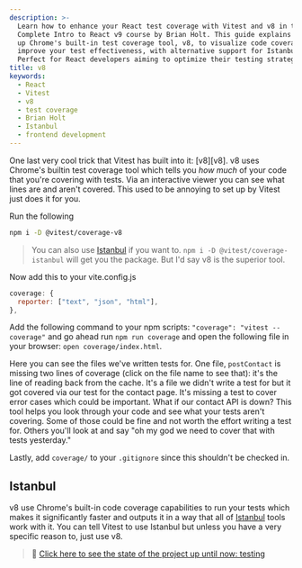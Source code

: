 ```yaml
---
description: >-
  Learn how to enhance your React test coverage with Vitest and v8 in the
  Complete Intro to React v9 course by Brian Holt. This guide explains setting
  up Chrome's built-in test coverage tool, v8, to visualize code coverage and
  improve your test effectiveness, with alternative support for Istanbul.
  Perfect for React developers aiming to optimize their testing strategies.
title: v8
keywords:
  - React
  - Vitest
  - v8
  - test coverage
  - Brian Holt
  - Istanbul
  - frontend development
---
```


One last very cool trick that Vitest has built into it: [v8][v8]. v8 uses Chrome's builtin test coverage tool which tells you _how much_ of your code that you're covering with tests. Via an interactive viewer you can see what lines are and aren't covered. This used to be annoying to set up by Vitest just does it for you.

Run the following

```bash
npm i -D @vitest/coverage-v8
```

> You can also use [Istanbul][istanbul] if you want to. `npm i -D @vitest/coverage-istanbul` will get you the package. But I'd say v8 is the superior tool.

Now add this to your vite.config.js

```javascript
coverage: {
  reporter: ["text", "json", "html"],
},
```

Add the following command to your npm scripts: `"coverage": "vitest --coverage"` and go ahead run `npm run coverage` and open the following file in your browser: `open coverage/index.html`.

Here you can see the files we've written tests for. One file, `postContact` is missing two lines of coverage (click on the file name to see that): it's the line of reading back from the cache. It's a file we didn't write a test for but it got covered via our test for the contact page. It's missing a test to cover error cases which could be important. What if our contact API is down? This tool helps you look through your code and see what your tests aren't covering. Some of those could be fine and not worth the effort writing a test for. Others you'll look at and say "oh my god we need to cover that with tests yesterday."

Lastly, add `coverage/` to your `.gitignore` since this shouldn't be checked in.

## Istanbul

v8 use Chrome's built-in code coverage capabilities to run your tests which makes it significantly faster and outputs it in a way that all of [Istanbul][istanbul] tools work with it. You can tell Vitest to use Istanbul but unless you have a very specific reason to, just use v8.

> 🏁 [Click here to see the state of the project up until now: testing][step]

[step]: https://github.com/btholt/citr-v8-project/tree/master/testing
[istanbul]: https://istanbul.js.org/
[c8]: https://github.com/bcoe/c8
